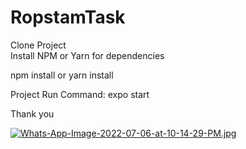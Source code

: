 # RopstamTask
 
Clone Project  
Install NPM or Yarn for dependencies  

npm install or yarn install  

Project Run Command: expo start  
 

Thank you

[![Whats-App-Image-2022-07-06-at-10-14-29-PM.jpg](https://i.postimg.cc/L8ZZTRTt/Whats-App-Image-2022-07-06-at-10-14-29-PM.jpg)](https://postimg.cc/QFht82vC)
